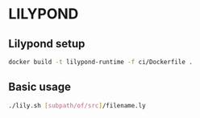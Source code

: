 # LILYPOND

## Lilypond setup

```sh
docker build -t lilypond-runtime -f ci/Dockerfile .
```

## Basic usage

```sh
./lily.sh [subpath/of/src]/filename.ly
```
